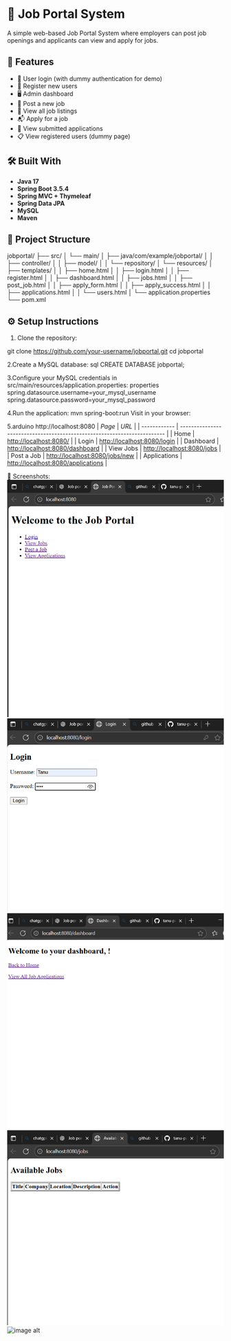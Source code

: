 # 💼 Job Portal System

A simple web-based Job Portal System where employers can post job openings and applicants can view and apply for jobs.

## 🚀 Features

- 🔐 User login (with dummy authentication for demo)
- 📝 Register new users
- 🖥️ Admin dashboard
- 📄 Post a new job
- 📃 View all job listings
- 📬 Apply for a job
- 📁 View submitted applications
- 📋 View registered users (dummy page)

## 🛠️ Built With

- **Java 17**
- **Spring Boot 3.5.4**
- **Spring MVC + Thymeleaf**
- **Spring Data JPA**
- **MySQL**
- **Maven**

## 📂 Project Structure

jobportal/
├── src/
│ └── main/
│ ├── java/com/example/jobportal/
│ │ ├── controller/
│ │ ├── model/
│ │ └── repository/
│ └── resources/
│ ├── templates/
│ │ ├── home.html
│ │ ├── login.html
│ │ ├── register.html
│ │ ├── dashboard.html
│ │ ├── jobs.html
│ │ ├── post_job.html
│ │ ├── apply_form.html
│ │ ├── apply_success.html
│ │ ├── applications.html
│ │ └── users.html
│ └── application.properties
└── pom.xml


## ⚙️ Setup Instructions

1. Clone the repository:


git clone https://github.com/your-username/jobportal.git
cd jobportal

2.Create a MySQL database:
sql
CREATE DATABASE jobportal;

3.Configure your MySQL credentials in src/main/resources/application.properties:
properties
spring.datasource.username=your_mysql_username
spring.datasource.password=your_mysql_password

4.Run the application:
mvn spring-boot:run
Visit in your browser:

5.arduino
http://localhost:8080
| *Page*     | *URL*                                                                  |
| ------------ | ------------------------------------------------------------------------ |
| Home         | [http://localhost:8080/](http://localhost:8080/)                         |
| Login        | [http://localhost:8080/login](http://localhost:8080/login)               |
| Dashboard    | [http://localhost:8080/dashboard](http://localhost:8080/dashboard)       |
| View Jobs    | [http://localhost:8080/jobs](http://localhost:8080/jobs)                 |
| Post a Job   | [http://localhost:8080/jobs/new](http://localhost:8080/jobs/new)         |
| Applications | [http://localhost:8080/applications](http://localhost:8080/applications) |

📸 Screenshots:
![image alt](https://github.com/tanu-pande/Job-Portal/blob/6694cd5f37310808a6c15199372e61bd653f963d/Screenshot%202025-08-01%20010059.png)
![image alt](https://github.com/tanu-pande/Job-Portal/blob/89382ed56216595f93299c80c2cca86bc935f7ba/Screenshot%202025-08-01%20010128.png)
![image alt](https://github.com/tanu-pande/Job-Portal/blob/ecb54172b4e049679171464e9ad1b29cf64ceb41/Screenshot%202025-08-01%20010141.png)
![image alt](https://github.com/tanu-pande/Job-Portal/blob/8d4bc87a51598522d43993a31486495bfa6594a3/Screenshot%202025-08-01%20010156.png)
![image alt]()
